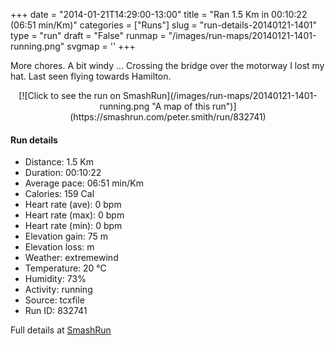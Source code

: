 +++
date = "2014-01-21T14:29:00-13:00"
title = "Ran 1.5 Km in 00:10:22 (06:51 min/Km)"
categories = ["Runs"]
slug = "run-details-20140121-1401"
type = "run"
draft = "False"
runmap = "/images/run-maps/20140121-1401-running.png"
svgmap = '<polyline points="71 0, 71 1, 70 2, 69 4, 69 5, 69 6, 69 7, 69 9, 68 12, 66 13, 66 14, 66 15, 65 16, 66 17, 66 18, 67 19, 66 21, 65 22, 65 23, 64 24, 64 25, 63 26, 62 27, 61 28, 60 29, 60 30, 59 31, 59 33, 59 35, 58 36, 58 37, 58 38, 57 39, 56 40, 56 42, 57 43, 57 44, 56 45, 55 46, 54 47, 53 48, 53 49, 52 50, 52 51, 51 53, 49 55, 49 56, 48 58, 48 60, 47 61, 47 62, 45 64, 44 65, 44 69, 44 70, 43 71, 42 72, 41 72, 40 73, 40 74, 40 76, 40 77, 40 78, 39 81, 38 82, 37 83, 37 85, 36 86, 35 87, 35 88, 33 90, 32 94, 31 95, 31 96, 31 96, 30 99, 31 99, 30 100">'
+++

More chores. A bit windy ... Crossing the bridge over the motorway I lost my hat. Last seen flying towards Hamilton. 



<!--more-->

<center>
[![Click to see the run on SmashRun](/images/run-maps/20140121-1401-running.png "A map of this run")](https://smashrun.com/peter.smith/run/832741)
</center>

#### Run details

* Distance: 1.5 Km
* Duration: 00:10:22
* Average pace: 06:51 min/Km
* Calories: 159 Cal
* Heart rate (ave): 0 bpm
* Heart rate (max): 0 bpm
* Heart rate (min): 0 bpm
* Elevation gain: 75 m
* Elevation loss:  m
* Weather: extremewind
* Temperature: 20 &deg;C
* Humidity: 73%
* Activity: running
* Source: tcxfile
* Run ID: 832741

Full details at [SmashRun](https://smashrun.com/peter.smith/run/832741)